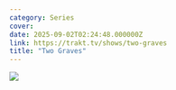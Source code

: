 ```yaml
---
category: Series
cover: 
date: 2025-09-02T02:24:48.000000Z
link: https://trakt.tv/shows/two-graves
title: "Two Graves"
---
```


![](https://walter-r2.trakt.tv/images/shows/000/271/858/fanarts/thumb/8b1793c916.jpg)